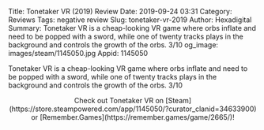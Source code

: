 Title: Tonetaker VR (2019) Review
Date: 2019-09-24 03:31
Category: Reviews
Tags: negative review
Slug: tonetaker-vr-2019
Author: Hexadigital
Summary: Tonetaker VR is a cheap-looking VR game where orbs inflate and need to be popped with a sword, while one of twenty tracks plays in the background and controls the growth of the orbs. 3/10
og_image: images/steam/1145050.jpg
Appid: 1145050

Tonetaker VR is a cheap-looking VR game where orbs inflate and need to be popped with a sword, while one of twenty tracks plays in the background and controls the growth of the orbs. 3/10

<center>Check out Tonetaker VR on [Steam](https://store.steampowered.com/app/1145050/?curator_clanid=34633900) or [Remember.Games](https://remember.games/game/2665/)!</center>
